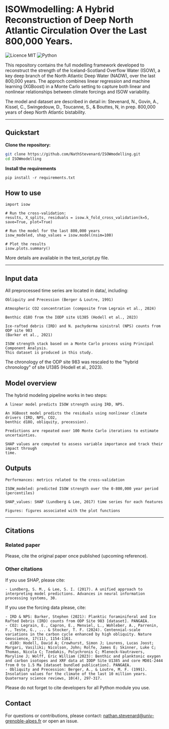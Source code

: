 # ISOWmodelling: A Hybrid Reconstruction of Deep North Atlantic Circulation Over the Last 800,000 Years.

![Licence MIT](https://img.shields.io/badge/license-MIT-green)
![Python](https://img.shields.io/badge/python-3.11+-blue)

This repository contains the full modelling framework developed to reconstruct the strength 
of the Iceland-Scotland Overflow Water (ISOW), a key deep branch of the North Atlantic Deep 
Water (NADW), over the last 800,000 years. The approch combines linear regression and 
machine learning (XGBoost) in a Monte Carlo setting to capture both linear and nonlinear 
relationships between climate forcings and ISOW variability.

The model and dataset are described in detail in:
Stevenard, N., Govin, A., Kissel, C., Swingedouw, D., Toucanne, S., & Bouttes, N, in prep.
800,000 years of deep North Atlantic bistability.

---

## Quickstart

**Clone the repository:**

```bash
git clone https://github.com/NathStevenard/ISOWmodelling.git
cd ISOWmodelling
```
**Install the requirements**
```
pip install -r requirements.txt
```

## How to use
```
import isow

# Run the cross-validation:
results, X_splits, residuals = isow.k_fold_cross_validation(k=5, save=True, plot=True)

# Run the model for the last 800,000 years
isow_modeled, shap_values = isow.model(nsim=100)

# Plot the results
isow.plots.summary()  
```
More details are available in the test_script.py file.

---
## Input data

All preprocessed time series are located in data/, including:
    
    Obliquity and Precession (Berger & Loutre, 1991)

    Atmospheric CO2 concentration (composite from Legrain et al., 2024)

    Benthic d18O from the IODP site U1385 (Hodell et al., 2023)

    Ice-rafted debris (IRD) and N. pachyderma sinistral (NPS) counts from ODP site 983 
    (Barker et al., 2021)

    ISOW strength stack based on a Monte Carlo process using Principal Component Analysis. 
    This dataset is produced in this study.

The chronology of the ODP site 983 was rescaled to the "hybrid chronology" of site U1385
(Hodell et al., 2023).

## Model overview

The hybrid modeling pipeline works in two steps:

    A linear model predicts ISOW strength using IRD, NPS.

    An XGBoost model predicts the residuals using nonlinear climate drivers (IRD, NPS, CO2, 
    benthic d18O, obliquity, precession).

    Predictions are repeated over 100 Monte Carlo iterations to estimate uncertainties.

    SHAP values are computed to assess variable importance and track their impact through 
    time.

## Outputs

    Performances: metrics related to the cross-validation    

    ISOW_modeled: predicted ISOW strength over the 0-800,000 year period (percentiles)

    SHAP_values: SHAP (Lundberg & Lee, 2017) time series for each features

    Figures: figures associated with the plot functions

---

## Citations

### Related paper
Please, cite the original paper once published (upcoming reference).

### Other citations
If you use SHAP, please cite:

    - Lundberg, S. M., & Lee, S. I. (2017). A unified approach to interpreting model predictions. Advances in neural information processing systems, 30.

If you use the forcing data please, cite:

    - IRD & NPS: Barker, Stephen (2021): Planktic foraminiferal and Ice Rafted Debris (IRD) counts from ODP Site 983 [dataset]. PANGAEA.
    - CO2: Legrain, E., Capron, E., Menviel, L., Wohleber, A., Parrenin, F., Teste, G., ... & Stocker, T. F. (2024). Centennial-scale variations in the carbon cycle enhanced by high obliquity. Nature Geoscience, 17(11), 1154-1161.
    - d18O: Hodell, David A; Crowhurst, Simon J; Lourens, Lucas Joost; Margari, Vasiliki; Nicolson, John; Rolfe, James E; Skinner, Luke C; Thomas, Nicola C; Tzedakis, Polychronis C; Mleneck-Vautravers, Maryline J; Wolff, Eric William (2023): Benthic and planktonic oxygen and carbon isotopes and XRF data at IODP Site U1385 and core MD01-2444 from 0 to 1.5 Ma [dataset bundled publication]. PANGAEA.
    - Obliquity and Precession: Berger, A., & Loutre, M. F. (1991). Insolation values for the climate of the last 10 million years. Quaternary science reviews, 10(4), 297-317.

Please do not forget to cite developers for all Python module you use.

## Contact

For questions or contributions, please contact:
nathan.stevenard@univ-grenoble-alpes.fr or open an issue.
